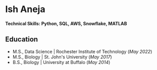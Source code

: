 # Ish Aneja

#### Technical Skills: Python, SQL, AWS, Snowflake, MATLAB

## Education
- M.S., Data Science | Rochester Institute of Technology (_May 2022_)
- M.S., Biology	| St. John's University (_May 2017_)	 			        		
- B.S., Biology | University at Buffalo (_May 2014_)
